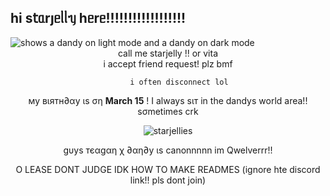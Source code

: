 ## һі s𝗍ᥲrȷᥱᥣᥣᥡ һᥱrᥱ!!!!!!!!!!!!!!!!!! 




<picture>
 <source media="(prefers-color-scheme: dark)" [srcset="(https://files.catbox.moe/57pfbk.gif)">
 <source media="(prefers-color-scheme: light)" srcset="https://files.catbox.moe/9nongc.gif">
 <img alt="shows a dandy on light mode and a dandy on dark mode" src="https://files.catbox.moe/01u8gt.png">
</picture>


 <center>call me starjelly !! or vita<center>
   i accept friend request! plz bmf


         i often disconnect lol

му вιятн∂αу ιѕ ση __March 15__ ! 
    I  always ѕιт in the dandys world area!!  ѕσmetimes crk 

![starjellies](https://komarev.com/ghpvc/?username=starjellies&color=d4b5ff)



   gυуѕ тєαgαη χ ∂αη∂у ιѕ canonnnnn im Qwelverrr!! 

O LEASE DONT JUDGE IDK HOW TO MAKE READMES
(ignore hte discord link!! pls dont join) 

